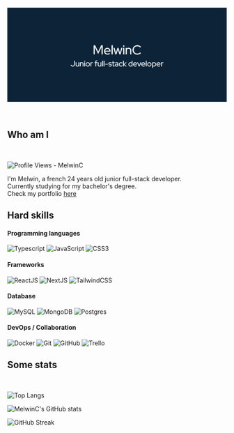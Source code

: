 
![Header](./images/header.png)

<br>

## Who am I

<br>

<p>
  <img src="https://komarev.com/ghpvc/?username=MelwinC&label=Profile%20views&color=a5b4fc&flat" alt="Profile Views - MelwinC"/>
</p>

I'm Melwin, a french 24 years old junior full-stack developer. <br> Currently studying for my bachelor's degree. <br> Check my portfolio [here](https://melwinchenu.fr)

## Hard skills

#### Programming languages

<p>
    <img alt="Typescript" src="https://shields.io/badge/TypeScript-3178C6?logo=TypeScript&logoColor=FFF">
    <img alt="JavaScript" src="https://shields.io/badge/JavaScript-F7DF1E?&logo=JavaScript&logoColor=000">
    <img alt="CSS3" src="https://img.shields.io/badge/CSS3-1572B6?&logo=css3&logoColor=white">
</p>

#### Frameworks

<p>
    <img alt="ReactJS" src="https://shields.io/badge/React.JS-black?logo=react">
    <img alt="NextJS" src="https://img.shields.io/badge/next.js-000000?logo=nextdotjs&logoColor=white">
    <img alt="TailwindCSS" src="https://img.shields.io/badge/tailwindcss-0F172A?logo=tailwindcss">
</p>

#### Database

<p>
    <img alt="MySQL" src="https://custom-icon-badges.herokuapp.com/badge/MySQL-00758f.svg?logo=mysql&logoColor=white">
    <img alt="MongoDB" src="https://custom-icon-badges.herokuapp.com/badge/MongoDB-ffffff.svg?logo=mongodb&logoColor=00ed64">
    <img alt="Postgres" src="https://custom-icon-badges.herokuapp.com/badge/Postgres-025E8C.svg?logo=postgres&logoColor=white">
</p>

#### DevOps / Collaboration

<p>
    <img alt="Docker" src="https://img.shields.io/badge/Docker-%230db7ed.svg?logo=docker&logoColor=white">
    <img alt="Git" src="https://img.shields.io/badge/Git-f64d27.svg?logo=git&logoColor=white">
    <img alt="GitHub" src="https://img.shields.io/badge/GitHub-100000?logo=github&logoColor=white">
    <img alt="Trello" src="https://img.shields.io/badge/Trello-%230A0FFF.svg?logo=trello&logoColor=white">
</p>

## Some stats

<br>

![Top Langs](https://github-readme-stats.vercel.app/api/top-langs/?username=MelwinC&layout=compact&title_color=a5b4fc&text_color=f5f6fa&bg_color=0d2438&border_radius=8&icon_color=a5b4fc&exclude_repo=Piscine,soutenancePOO,vuejs-nodejs&card_width=700&hide_border=true)

![MelwinC's GitHub stats](https://github-readme-stats.vercel.app/api?username=MelwinC&show_icons=true&hide=prs,issues&title_color=a5b4fc&text_color=f5f6fa&bg_color=0d2438&border_radius=8&icon_color=a5b4fc&text_bold=false&card_width=700&rank_icon=github&hide_border=true)

![GitHub Streak](https://streak-stats.demolab.com?user=MelwinC&background=0d2438&border_radius=8&mode=weekly&card_width=700&fire=a5b4fc&ring=a5b4fc&currStreakNum=f5f6fa&stroke=a5b4fc&currStreakLabel=a5b4fc&sideLabels=a5b4fc&dates=f5f6fa&sideNums=f5f6fa&hide_border=true)
